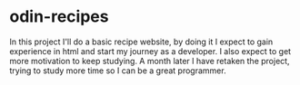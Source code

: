 # odin-recipes
In this project I'll do a basic recipe website, by doing it I expect to gain experience in html and start my journey as a developer. I also expect to get more motivation to keep studying.  A month later I have retaken the project, trying to study more time so I can be a great programmer.
